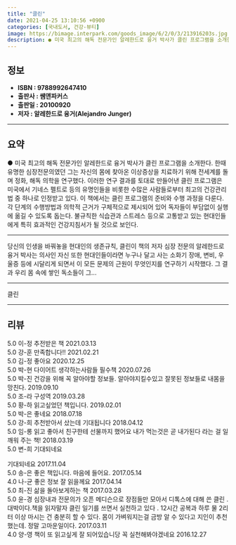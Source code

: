 ```yaml
---
title: "클린"
date: 2021-04-25 13:10:56 +0900
categories: [국내도서, 건강-뷰티]
image: https://bimage.interpark.com/goods_image/6/2/0/3/213916203s.jpg
description: ● 미국 최고의 해독 전문가인 알레한드로 융거 박사가 클린 프로그램을 소개한다. 한때 유명한 심장전문의였던 그는 자신의 몸에 찾아온 이상증상을 치료하기 위해 전세계를 돌며 정화, 해독 의학을 연구했다. 이러한 연구 결과를 토대로 만들어낸 클린 프로그램은 미국에서 기네스 펠트로 등의 유
---
```


## **정보**

- **ISBN : 9788992647410**
- **출판사 : 쌤앤파커스**
- **출판일 : 20100920**
- **저자 : 알레한드로 융거(Alejandro Junger)**

------



## **요약**

●  미국 최고의 해독 전문가인 알레한드로 융거 박사가 클린 프로그램을 소개한다. 한때 유명한 심장전문의였던 그는 자신의 몸에 찾아온 이상증상을 치료하기 위해 전세계를 돌며 정화, 해독 의학을 연구했다. 이러한 연구 결과를 토대로 만들어낸 클린 프로그램은 미국에서 기네스 펠트로 등의 유명인들을 비롯한 수많은 사람들로부터 최고의 건강관리법 중 하나로 인정받고 있다. 이 책에서는 클린 프로그램의 준비와 수행 과정을 다룬다. 각 단계의 수행방법과 의학적 근거가 구체적으로 제시되어 있어 독자들이 부담없이 실행에 옮길 수 있도록 돕는다. 불규칙한 식습관과 스트레스 등으로 고통받고 있는 현대인들에게 특히 효과적인 건강지침서가 될 것으로 보인다.

------

당신의 인생을 바꿔놓을 현대인의 생존규칙, 클린이 책의 저자 심장 전문의 알레한드로 융거 박사는 의사인 자신 또한 현대인들이라면 누구나 달고 사는 소화기 장애, 변비, 우울증 등에 시달리게 되면서 이 모든 문제의 근원이 무엇인지를 연구하기 시작했다. 그 결과 우리 몸 속에 쌓인 독소들이 그... 

------


클린 

------


## **리뷰** 

5.0 이-정 추전받은 책  2021.03.13 <br/>5.0 강-훈 만족합니다!! 2021.02.21 <br/>5.0 김-정 좋아요  2020.12.25 <br/>5.0 박-현 다이어트 생각하는사람들 필수책 2020.07.26 <br/>5.0 박-진 건강을 위해 꼭 알아야할 정보들. 알아야지킬수있고 잘못된 정보들로 내몸을 망친다.  2019.09.10 <br/>5.0 조-라 구성역  2019.03.28 <br/>5.0 황-하 읽고싶었던 책입니다. 2019.02.01 <br/>5.0 박-은 좋네요 2018.07.18 <br/>5.0 강-희 추천받아서 샀는데 기대됩니다 2018.04.12 <br/>5.0 임-롱 읽고 좋아서 친구한테 선물까지 했어요 내가 먹는것은 곧 내가된다 라는 걸 일깨워 주는 책! 2018.03.19 <br/>5.0 변-희 기대되네요

기대되네요 2017.11.04 <br/>5.0 송-은 좋은 책입니다. 마음에 들어요. 2017.05.14 <br/>4.0 나-균 좋은 정보 잘 읽을께요 2017.04.14 <br/>5.0 최-진 삶을 돌아보게하는 책 2017.03.28 <br/>5.0 윤-경 심장내과 전문의가 오픈 메디슨으로 장점들만 모아서 디톡스에 대해 쓴 클린 . 대박이다.책을 읽자말자  클린 일기를 쓰면서 실천하고 있다 . 12시간 공복과 하루 물 2리터 이상 마시는 건 충분히 할 수 있다.  몸이 가벼워지는걸 금방 알 수 있다고 지인이 추천했는데. 정말 고마운일이다.  2017.03.11 <br/>4.0 양-영 책이 또 읽고싶게 잘 되어있습니당
꼭 실천해봐야겠네요 2016.12.27 <br/>